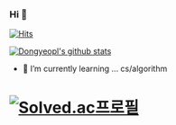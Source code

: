 ### Hi 👋
[![Hits](https://hits.seeyoufarm.com/api/count/incr/badge.svg?url=https%3A%2F%2Fgithub.com%2Fdongyeopca%2Fhit-counter&count_bg=%2379C83D&title_bg=%23555555&icon=&icon_color=%23E7E7E7&title=hits&edge_flat=false)](https://github.com/dongyeopca)  

[![Dongyeopl's github stats](https://github-readme-stats.vercel.app/api?username=dongyeopca)](https://github.com/anuraghazra/github-readme-stats)
- 🌱 I’m currently learning ... cs/algorithm 



# [![Solved.ac프로필](http://mazassumnida.wtf/api/v2/generate_badge?boj=ckehdduq95)](https://solved.ac/ckehdduq95)<br>
